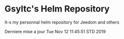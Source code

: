 # Gsyltc's Helm Repository

It-s my personnal helm repository for Jeedom and others

Derniere mise a jour Tue Nov 12 11:45:51 STD 2019
